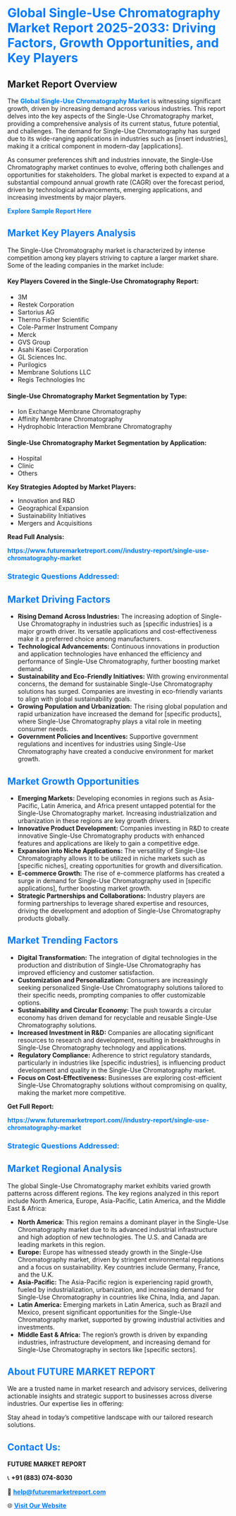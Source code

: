 <h1 style="color: #007BFF;">Global Single-Use Chromatography Market Report 2025-2033: Driving Factors, Growth Opportunities, and Key Players</h1>

<section id="overview">
<h2>Market Report Overview</h2>
<p>The <a href="https://www.futuremarketreport.com//industry-report/single-use-chromatography-market" style="color: #007BFF; text-decoration: none;"><strong>Global Single-Use Chromatography Market</strong></a> is witnessing significant growth, driven by increasing demand across various industries. This report delves into the key aspects of the Single-Use Chromatography market, providing a comprehensive analysis of its current status, future potential, and challenges. The demand for Single-Use Chromatography has surged due to its wide-ranging applications in industries such as [insert industries], making it a critical component in modern-day [applications].</p>
<p>As consumer preferences shift and industries innovate, the Single-Use Chromatography market continues to evolve, offering both challenges and opportunities for stakeholders. The global market is expected to expand at a substantial compound annual growth rate (CAGR) over the forecast period, driven by technological advancements, emerging applications, and increasing investments by major players.</p>
</section>

<section id="overview">
<p><a href="https://www.futuremarketreport.com//request-sample/reportId=79327" style="color: #007BFF; text-decoration: none;"><strong>Explore Sample Report Here</strong></a></p>
</section>

<section id="key-players">
<h2 style="color: #007BFF;">Market Key Players Analysis</h2>
<p>The Single-Use Chromatography market is characterized by intense competition among key players striving to capture a larger market share. Some of the leading companies in the market include:</p>
<h4>Key Players Covered in the Single-Use Chromatography Report:</h4>
<ul><li>3M</li><li>Restek Corporation</li><li>Sartorius AG</li><li>Thermo Fisher Scientific</li><li>Cole-Parmer Instrument Company</li><li>Merck</li><li>GVS Group</li><li>Asahi Kasei Corporation</li><li>GL Sciences Inc.</li><li>Purilogics</li><li>Membrane Solutions LLC</li><li>Regis Technologies Inc</li></ul>
<h4>Single-Use Chromatography Market Segmentation by Type:</h4>
<ul><li>Ion Exchange Membrane Chromatography</li><li>Affinity Membrane Chromatography</li><li>Hydrophobic Interaction Membrane Chromatography</li></ul>

<h4>Single-Use Chromatography Market Segmentation by Application:</h4>
<ul><li>Hospital</li><li>Clinic</li><li>Others</li></ul>
<p><strong>Key Strategies Adopted by Market Players:</strong></p>
<ul>
<li>Innovation and R&D</li>
<li>Geographical Expansion</li>
<li>Sustainability Initiatives</li>
<li>Mergers and Acquisitions</li>
</ul>
</section>

<section>
<p><strong>Read Full Analysis: </strong></p><a href="https://www.futuremarketreport.com//industry-report/single-use-chromatography-market" style="color: #007BFF; text-decoration: none;"><strong>https://www.futuremarketreport.com//industry-report/single-use-chromatography-market</strong></a>
<h3 style="color: #007BFF;">Strategic Questions Addressed:</h3>
</section>

<section id="driving-factors">
<h2 style="color: #007BFF;">Market Driving Factors</h2>
<ul>
<li><strong>Rising Demand Across Industries:</strong> The increasing adoption of Single-Use Chromatography in industries such as [specific industries] is a major growth driver. Its versatile applications and cost-effectiveness make it a preferred choice among manufacturers.</li>
<li><strong>Technological Advancements:</strong> Continuous innovations in production and application technologies have enhanced the efficiency and performance of Single-Use Chromatography, further boosting market demand.</li>
<li><strong>Sustainability and Eco-Friendly Initiatives:</strong> With growing environmental concerns, the demand for sustainable Single-Use Chromatography solutions has surged. Companies are investing in eco-friendly variants to align with global sustainability goals.</li>
<li><strong>Growing Population and Urbanization:</strong> The rising global population and rapid urbanization have increased the demand for [specific products], where Single-Use Chromatography plays a vital role in meeting consumer needs.</li>
<li><strong>Government Policies and Incentives:</strong> Supportive government regulations and incentives for industries using Single-Use Chromatography have created a conducive environment for market growth.</li>
</ul>
</section>

<section id="growth-opportunities">
<h2 style="color: #007BFF;">Market Growth Opportunities</h2>
<ul>
<li><strong>Emerging Markets:</strong> Developing economies in regions such as Asia-Pacific, Latin America, and Africa present untapped potential for the Single-Use Chromatography market. Increasing industrialization and urbanization in these regions are key growth drivers.</li>
<li><strong>Innovative Product Development:</strong> Companies investing in R&D to create innovative Single-Use Chromatography products with enhanced features and applications are likely to gain a competitive edge.</li>
<li><strong>Expansion into Niche Applications:</strong> The versatility of Single-Use Chromatography allows it to be utilized in niche markets such as [specific niches], creating opportunities for growth and diversification.</li>
<li><strong>E-commerce Growth:</strong> The rise of e-commerce platforms has created a surge in demand for Single-Use Chromatography used in [specific applications], further boosting market growth.</li>
<li><strong>Strategic Partnerships and Collaborations:</strong> Industry players are forming partnerships to leverage shared expertise and resources, driving the development and adoption of Single-Use Chromatography products globally.</li>
</ul>
</section>

<section id="trending-factors">
<h2 style="color: #007BFF;">Market Trending Factors</h2>
<ul>
<li><strong>Digital Transformation:</strong> The integration of digital technologies in the production and distribution of Single-Use Chromatography has improved efficiency and customer satisfaction.</li>
<li><strong>Customization and Personalization:</strong> Consumers are increasingly seeking personalized Single-Use Chromatography solutions tailored to their specific needs, prompting companies to offer customizable options.</li>
<li><strong>Sustainability and Circular Economy:</strong> The push towards a circular economy has driven demand for recyclable and reusable Single-Use Chromatography solutions.</li>
<li><strong>Increased Investment in R&D:</strong> Companies are allocating significant resources to research and development, resulting in breakthroughs in Single-Use Chromatography technology and applications.</li>
<li><strong>Regulatory Compliance:</strong> Adherence to strict regulatory standards, particularly in industries like [specific industries], is influencing product development and quality in the Single-Use Chromatography market.</li>
<li><strong>Focus on Cost-Effectiveness:</strong> Businesses are exploring cost-efficient Single-Use Chromatography solutions without compromising on quality, making the market more competitive.</li>
</ul>
</section>

<section>
<p><strong>Get Full Report: </strong></p><a href="https://www.futuremarketreport.com//industry-report/single-use-chromatography-market" style="color: #007BFF; text-decoration: none;"><strong>https://www.futuremarketreport.com//industry-report/single-use-chromatography-market</strong></a>
<h3 style="color: #007BFF;">Strategic Questions Addressed:</h3>
</section>


<section id="regional-analysis">
<h2 style="color: #007BFF;">Market Regional Analysis</h2>
<p>The global Single-Use Chromatography market exhibits varied growth patterns across different regions. The key regions analyzed in this report include North America, Europe, Asia-Pacific, Latin America, and the Middle East & Africa:</p>
<ul>
<li><strong>North America:</strong> This region remains a dominant player in the Single-Use Chromatography market due to its advanced industrial infrastructure and high adoption of new technologies. The U.S. and Canada are leading markets in this region.</li>
<li><strong>Europe:</strong> Europe has witnessed steady growth in the Single-Use Chromatography market, driven by stringent environmental regulations and a focus on sustainability. Key countries include Germany, France, and the U.K.</li>
<li><strong>Asia-Pacific:</strong> The Asia-Pacific region is experiencing rapid growth, fueled by industrialization, urbanization, and increasing demand for Single-Use Chromatography in countries like China, India, and Japan.</li>
<li><strong>Latin America:</strong> Emerging markets in Latin America, such as Brazil and Mexico, present significant opportunities for the Single-Use Chromatography market, supported by growing industrial activities and investments.</li>
<li><strong>Middle East & Africa:</strong> The region’s growth is driven by expanding industries, infrastructure development, and increasing demand for Single-Use Chromatography in sectors like [specific sectors].</li>
</ul>
</section>

<footer>
<h2 style="color: #007BFF;">About FUTURE MARKET REPORT</h2>
<p>We are a trusted name in market research and advisory services, delivering actionable insights and strategic support to businesses across diverse industries. Our expertise lies in offering:</p>

<p>Stay ahead in today’s competitive landscape with our tailored research solutions.</p>

<h2 style="color: #007BFF;">Contact Us:</h2>
<p><strong>FUTURE MARKET REPORT</strong></p>
<p>📞 <strong>+91 (883) 074-8030</strong></p>
<p>📧 <strong><a href="mailto:help@futuremarketreport.com" style="color: #007BFF;">help@futuremarketreport.com</a></strong></p>
<p>🌐 <strong><a href="https://www.futuremarketreport.com/" style="color: #007BFF;">Visit Our Website</a></strong></p>
</footer>